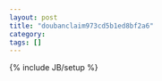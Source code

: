 ```yaml
---
layout: post
title: "doubanclaim973cd5b1ed8bf2a6"
category: 
tags: []
---
```

{% include JB/setup %}
